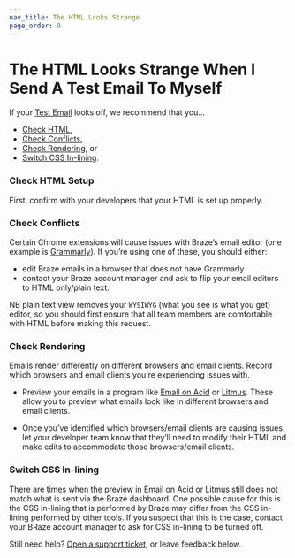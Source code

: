 ```yaml
---
nav_title: The HTML Looks Strange
page_order: 0
---
```


# The HTML Looks Strange When I Send A Test Email To Myself

If your [Test Email][37] looks off, we recommend that you...

* [Check HTML](#check-html-setup),
* [Check Conflicts](#check-conflicts),
* [Check Rendering](#check-rendering), or
* [Switch CSS In-lining](#switch-css-in-lining).

### Check HTML Setup

First, confirm with your developers that your HTML is set up properly.

### Check Conflicts

Certain Chrome extensions will cause issues with Braze’s email editor (one example is [Grammarly][38]). If you’re using one of these, you should either: 
- edit Braze emails in a browser that does not have Grammarly
- contact your Braze account manager and ask to flip your email editors to HTML only/plain text. 

NB plain text view removes your ```WYSIWYG``` (what you see is what you get) editor, so you should first ensure that all team members are comfortable with HTML before making this request.

### Check Rendering

Emails render differently on different browsers and email clients. Record which browsers and email clients you’re experiencing issues with.

- Preview your emails in a program like [Email on Acid][39] or [Litmus][40]. These allow you to preview what emails look like in different browsers and email clients.

- Once you’ve identified which browsers/email clients are causing issues, let your developer team know that they’ll need to modify their HTML and make edits to accommodate those browsers/email clients.

### Switch CSS In-lining

There are times when the preview in Email on Acid or Litmus still does not match what is sent via the Braze dashboard. One possible cause for this is the CSS in-lining that is performed by Braze may differ from the CSS in-lining performed by other tools. If you suspect that this is the case, contact your BRaze account manager to ask for CSS in-lining to be turned off.

Still need help? [Open a support ticket]({{site.baseurl}}/support_contact/), or leave feedback below.

[37]: {{site.baseurl}}/developer_guide/platform_wide/sending_test_messages/#sending-a-test-push-notification-or-in-app-messages-a-classmargin-fix-namepush-inapp-testa
[38]: https://chrome.google.com/webstore/detail/grammarly-for-chrome/kbfnbcaeplbcioakkpcpgfkobkghlhen?hl=en
[39]: https://www.emailonacid.com/
[40]: https://litmus.com/
